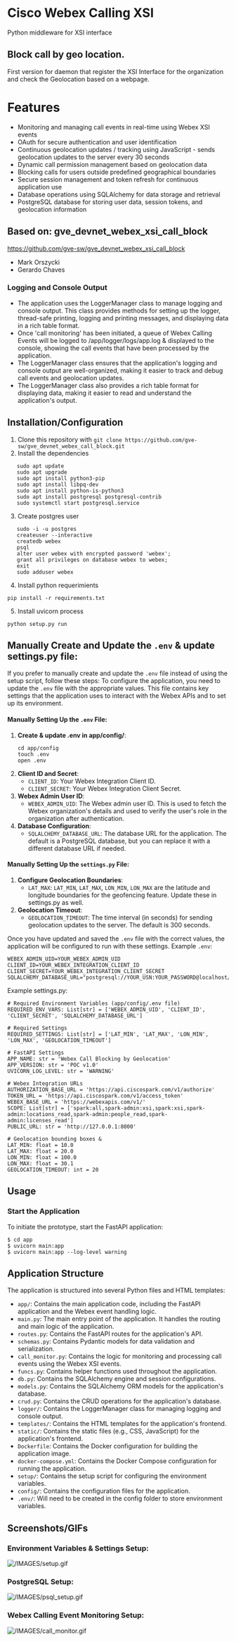 # Cisco Webex Calling XSI 
Python middleware for XSI interface

## Block call by geo location.
First version for daemon that register the XSI Interface for the organization and check the Geolocation based on a webpage.

# Features
- Monitoring and managing call events in real-time using Webex XSI events
- OAuth for secure authentication and user identification
- Continuous geolocation updates / tracking using JavaScript - sends geolocation updates to the server every 30 seconds
- Dynamic call permission management based on geolocation data
- Blocking calls for users outside predefined geographical boundaries
- Secure session management and token refresh for continuous application use
- Database operations using SQLAlchemy for data storage and retrieval
- PostgreSQL database for storing user data, session tokens, and geolocation information

## Based on: gve_devnet_webex_xsi_call_block 
https://github.com/gve-sw/gve_devnet_webex_xsi_call_block
* Mark Orszycki
* Gerardo Chaves

### Logging and Console Output
* The application uses the LoggerManager class to manage logging and console output. This class provides methods for setting up the logger, thread-safe printing, logging and printing messages, and displaying data in a rich table format.
* Once 'call monitoring' has been initiated, a queue of Webex Calling Events will be logged to /app/logger/logs/app.log & displayed to the console, showing the call events that have been processed by the application.
* The LoggerManager class ensures that the application's logging and console output are well-organized, making it easier to track and debug call events and geolocation updates.
* The LoggerManager class also provides a rich table format for displaying data, making it easier to read and understand the application's output.

## Installation/Configuration
1. Clone this repository with `git clone https://github.com/gve-sw/gve_devnet_webex_call_block.git`
2. Install the dependencies
```Shell
   sudo apt update
   sudo apt upgrade
   sudo apt install python3-pip
   sudo apt install libpq-dev
   sudo apt install python-is-python3
   sudo apt install postgresql postgresql-contrib
   sudo systemctl start postgresql.service
```

3. Create postgres user
```Shell
   sudo -i -u postgres
   createuser --interactive
   createdb webex
   psql
   alter user webex with encrypted password 'webex';
   grant all privileges on database webex to webex;
   exit
   sudo adduser webex
```

4. Install python requerimients
```Shell
pip install -r requirements.txt
```

5. Install uvicorn process
```Shell
python setup.py run
```

## Manually Create and Update the `.env` & update settings.py file:
If you prefer to manually create and update the `.env` file instead of using the setup script, follow these steps:
To configure the application, you need to update the `.env` file with the appropriate values. 
This file contains key settings that the application uses to interact with the Webex APIs and to set up its environment.
#### Manually Setting Up the `.env` File:
1. **Create & update .env in app/config/**:
   ```script
   cd app/config
   touch .env
   open .env
   ```
2. **Client ID and Secret**:
   - `CLIENT_ID`: Your Webex Integration Client ID.
   - `CLIENT_SECRET`: Your Webex Integration Client Secret.
3. **Webex Admin User ID**:
   - `WEBEX_ADMIN_UID`: The Webex admin user ID. This is used to fetch the Webex organization's details and used to verify the user's role in the organization after authentication.
4. **Database Configuration**:
   - `SQLALCHEMY_DATABASE_URL`: The database URL for the application. The default is a PostgreSQL database, but you can replace it with a different database URL if needed.

#### Manually Setting Up the `settings.py` File:
1. **Configure Geolocation Boundaries**: 
   - `LAT_MAX`: `LAT_MIN`, `LAT_MAX`, `LON_MIN`, `LON_MAX` are the latitude and longitude boundaries for the geofencing feature. Update these in settings.py as well.
2. **Geolocation Timeout**:
    - `GEOLOCATION_TIMEOUT`: The time interval (in seconds) for sending geolocation updates to the server. The default is 300 seconds.

Once you have updated and saved the `.env` file with the correct values, the application will be configured to run with these settings.
Example `.env`:
   ```script
   WEBEX_ADMIN_UID=YOUR_WEBEX_ADMIN_UID
   CLIENT_ID=YOUR_WEBEX_INTEGRATION_CLIENT_ID
   CLIENT_SECRET=YOUR_WEBEX_INTEGRATION_CLIENT_SECRET
   SQLALCHEMY_DATABASE_URL="postgresql://YOUR_USN:YOUR_PASSWORD@localhost/YOUR_DB_NAME"
   ```

Example settings.py:
```script
# Required Environment Variables (app/config/.env file)
REQUIRED_ENV_VARS: List[str] = ['WEBEX_ADMIN_UID', 'CLIENT_ID', 'CLIENT_SECRET', 'SQLALCHEMY_DATABASE_URL']

# Required Settings
REQUIRED_SETTINGS: List[str] = ['LAT_MIN', 'LAT_MAX', 'LON_MIN', 'LON_MAX', 'GEOLOCATION_TIMEOUT']

# FastAPI Settings
APP_NAME: str = 'Webex Call Blocking by Geolocation'
APP_VERSION: str = 'POC v1.0'
UVICORN_LOG_LEVEL: str = 'WARNING'

# Webex Integration URLs
AUTHORIZATION_BASE_URL = 'https://api.ciscospark.com/v1/authorize'
TOKEN_URL = 'https://api.ciscospark.com/v1/access_token'
WEBEX_BASE_URL = 'https://webexapis.com/v1/'
SCOPE: List[str] = ['spark:all,spark-admin:xsi,spark:xsi,spark-admin:locations_read,spark-admin:people_read,spark-admin:licenses_read']
PUBLIC_URL: str = 'http://127.0.0.1:8000'

# Geolocation bounding boxes &
LAT_MIN: float = 10.0
LAT_MAX: float = 20.0
LON_MIN: float = 100.0
LON_MAX: float = 30.1
GEOLOCATION_TIMEOUT: int = 20
```

## Usage
### Start the Application
To initiate the prototype, start the FastAPI application:
```
$ cd app
$ uvicorn main:app
$ uvicorn main:app --log-level warning
```

## Application Structure
The application is structured into several Python files and HTML templates:
- `app/`: Contains the main application code, including the FastAPI application and the Webex event handling logic.
- `main.py`: The main entry point of the application. It handles the routing and main logic of the application.
- `routes.py`: Contains the FastAPI routes for the application's API.
- `schemas.py`: Contains Pydantic models for data validation and serialization.
- `call_monitor.py`: Contains the logic for monitoring and processing call events using the Webex XSI events.
- `funcs.py`: Contains helper functions used throughout the application.
- `db.py`: Contains the SQLAlchemy engine and session configurations.
- `models.py`: Contains the SQLAlchemy ORM models for the application's database.
- `crud.py`: Contains the CRUD operations for the application's database.
- `logger/`: Contains the LoggerManager class for managing logging and console output.
- `templates/`: Contains the HTML templates for the application's frontend.
- `static/`: Contains the static files (e.g., CSS, JavaScript) for the application's frontend.
- `Dockerfile`: Contains the Docker configuration for building the application image.
- `docker-compose.yml`: Contains the Docker Compose configuration for running the application.
- `setup/`: Contains the setup script for configuring the environment variables.
- `config/`: Contains the configuration files for the application.
- `.env/`: Will need to be created in the config folder to store environment variables.

## Screenshots/GIFs
### Environment Variables & Settings Setup: <br>
![/IMAGES/setup.gif](/IMAGES/setup.gif)<br>

### PostgreSQL Setup:
![/IMAGES/psql_setup.gif](/IMAGES/psql_setup.gif)<br>

### Webex Calling Event Monitoring Setup:
![/IMAGES/call_monitor.gif](/IMAGES/call_monitor.gif)<br>


